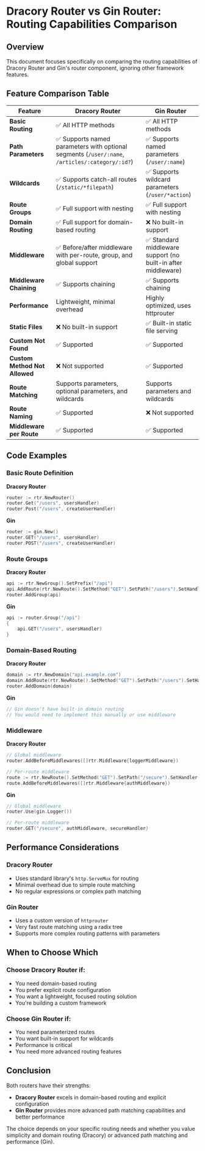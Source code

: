 # Dracory Router vs Gin Router: Routing Capabilities Comparison

## Overview
This document focuses specifically on comparing the routing capabilities of Dracory Router and Gin's router component, ignoring other framework features.

## Feature Comparison Table

| Feature | Dracory Router | Gin Router |
|---------|----------------|------------|
| **Basic Routing** | ✅ All HTTP methods | ✅ All HTTP methods |
| **Path Parameters** | ✅ Supports named parameters with optional segments (`/user/:name`, `/articles/:category/:id?`) | ✅ Supports named parameters (`/user/:name`) |
| **Wildcards** | ✅ Supports catch-all routes (`/static/*filepath`) | ✅ Supports wildcard parameters (`/user/*action`) |
| **Route Groups** | ✅ Full support with nesting | ✅ Full support with nesting |
| **Domain Routing** | ✅ Full support for domain-based routing | ❌ No built-in support |
| **Middleware** | ✅ Before/after middleware with per-route, group, and global support | ✅ Standard middleware support (no built-in after middleware) |
| **Middleware Chaining** | ✅ Supports chaining | ✅ Supports chaining |
| **Performance** | Lightweight, minimal overhead | Highly optimized, uses httprouter |
| **Static Files** | ❌ No built-in support | ✅ Built-in static file serving |
| **Custom Not Found** | ✅ Supported | ✅ Supported |
| **Custom Method Not Allowed** | ❌ Not supported | ✅ Supported |
| **Route Matching** | Supports parameters, optional parameters, and wildcards | Supports parameters and wildcards |
| **Route Naming** | ✅ Supported | ❌ Not supported |
| **Middleware per Route** | ✅ Supported | ✅ Supported |

## Code Examples

### Basic Route Definition

**Dracory Router**
```go
router := rtr.NewRouter()
router.Get("/users", usersHandler)
router.Post("/users", createUserHandler)
```

**Gin**
```go
router := gin.New()
router.GET("/users", usersHandler)
router.POST("/users", createUserHandler)
```

### Route Groups

**Dracory Router**
```go
api := rtr.NewGroup().SetPrefix("/api")
api.AddRoute(rtr.NewRoute().SetMethod("GET").SetPath("/users").SetHandler(usersHandler))
router.AddGroup(api)
```

**Gin**
```go
api := router.Group("/api")
{
    api.GET("/users", usersHandler)
}
```

### Domain-Based Routing

**Dracory Router**
```go
domain := rtr.NewDomain("api.example.com")
domain.AddRoute(rtr.NewRoute().SetMethod("GET").SetPath("/users").SetHandler(apiUsersHandler))
router.AddDomain(domain)
```

**Gin**
```go
// Gin doesn't have built-in domain routing
// You would need to implement this manually or use middleware
```

### Middleware

**Dracory Router**
```go
// Global middleware
router.AddBeforeMiddlewares([]rtr.Middleware{loggerMiddleware})

// Per-route middleware
route := rtr.NewRoute().SetMethod("GET").SetPath("/secure").SetHandler(secureHandler)
route.AddBeforeMiddlewares([]rtr.Middleware{authMiddleware})
```

**Gin**
```go
// Global middleware
router.Use(gin.Logger())

// Per-route middleware
router.GET("/secure", authMiddleware, secureHandler)
```

## Performance Considerations

### Dracory Router
- Uses standard library's `http.ServeMux` for routing
- Minimal overhead due to simple route matching
- No regular expressions or complex path matching

### Gin Router
- Uses a custom version of `httprouter`
- Very fast route matching using a radix tree
- Supports more complex routing patterns with parameters

## When to Choose Which

### Choose Dracory Router if:
- You need domain-based routing
- You prefer explicit route configuration
- You want a lightweight, focused routing solution
- You're building a custom framework

### Choose Gin Router if:
- You need parameterized routes
- You want built-in support for wildcards
- Performance is critical
- You need more advanced routing features

## Conclusion

Both routers have their strengths:
- **Dracory Router** excels in domain-based routing and explicit configuration
- **Gin Router** provides more advanced path matching capabilities and better performance

The choice depends on your specific routing needs and whether you value simplicity and domain routing (Dracory) or advanced path matching and performance (Gin).

